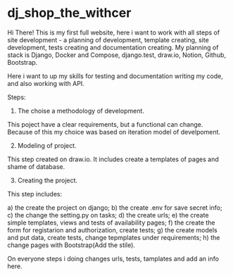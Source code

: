 # dj_shop_the_withcer
Hi There! This is my first full website, here i want to work with all steps of site development  - a planning of development, template creating, site development, tests creating and documentation creating.
My planning of stack is Django, Docker and Compose, django.test, draw.io, Notion, Github, Bootstrap.

Here i want to up my skills for testing and documentation writing my code, and also working with API.

Steps:

1. The choise a methodology of development.

This poject have a clear requirements, but a functional can change.
Because of this my choice was based on iteration model of develpoment.

2. Modeling of project.

This step created on draw.io. It includes create a templates of pages and shame of database.

3. Creating the project.

This step includes:

a) the create the project on django;
b) the create .env for save secret info;
c) the change the setting.py on tasks;
d) the create urls;
e) the create simple templates, views and tests of availability pages;
f) the create the form for registarion and authorization, create tests;
g) the create models and put data, create tests, change tepmplates under requirements;
h) the change pages with Bootstrap(Add the stile).

On everyone steps i doing changes urls, tests, tamplates and add an info here.

